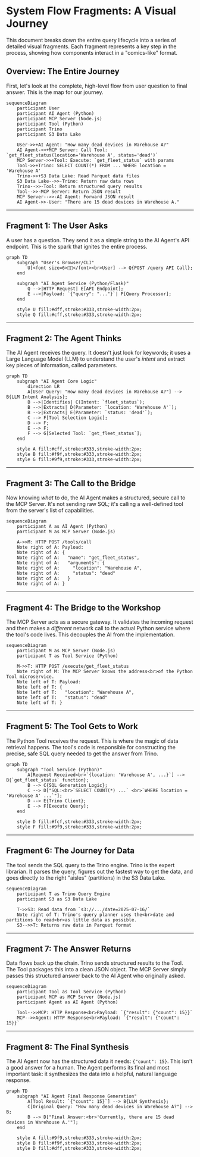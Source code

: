 # System Flow Fragments: A Visual Journey

This document breaks down the entire query lifecycle into a series of detailed visual fragments. Each fragment represents a key step in the process, showing how components interact in a "comics-like" format.

## Overview: The Entire Journey

First, let's look at the complete, high-level flow from user question to final answer. This is the map for our journey.

```mermaid
sequenceDiagram
    participant User
    participant AI Agent (Python)
    participant MCP Server (Node.js)
    participant Tool (Python)
    participant Trino
    participant S3 Data Lake

    User->>+AI Agent: "How many dead devices in Warehouse A?"
    AI Agent->>+MCP Server: Call Tool: `get_fleet_status(location='Warehouse A', status='dead')`
    MCP Server->>+Tool: Execute: `get_fleet_status` with params
    Tool->>+Trino: SELECT COUNT(*) FROM ... WHERE location = 'Warehouse A'
    Trino->>+S3 Data Lake: Read Parquet data files
    S3 Data Lake-->>-Trino: Return raw data rows
    Trino-->>-Tool: Return structured query results
    Tool-->>-MCP Server: Return JSON result
    MCP Server-->>-AI Agent: Forward JSON result
    AI Agent->>-User: "There are 15 dead devices in Warehouse A."
```

---

## Fragment 1: The User Asks

A user has a question. They send it as a simple string to the AI Agent's API endpoint. This is the spark that ignites the entire process.

```mermaid
graph TD
    subgraph "User's Browser/CLI"
        U[<font size=6>👨‍💻</font><br>User] --> Q{POST /query API Call};
    end

    subgraph "AI Agent Service (Python/Flask)"
        Q -->|HTTP Request| E[API Endpoint];
        E -->|Payload: `{"query": "..."}`| P[Query Processor];
    end

    style U fill:#dff,stroke:#333,stroke-width:2px;
    style Q fill:#cff,stroke:#333,stroke-width:2px;
```

---

## Fragment 2: The Agent Thinks

The AI Agent receives the query. It doesn't just look for keywords; it uses a Large Language Model (LLM) to understand the user's *intent* and extract key pieces of information, called parameters.

```mermaid
graph TD
    subgraph "AI Agent Core Logic"
        direction LR
        A[User Query: "How many dead devices in Warehouse A?"] --> B{LLM Intent Analysis};
        B -->|Identifies| C(Intent: `fleet_status`);
        B -->|Extracts| D(Parameter: `location: 'Warehouse A'`);
        B -->|Extracts| E(Parameter: `status: 'dead'`);
        C --> F[Tool Selection Logic];
        D --> F;
        E --> F;
        F --> G[Selected Tool: `get_fleet_status`];
    end

    style A fill:#cff,stroke:#333,stroke-width:2px;
    style B fill:#f9f,stroke:#333,stroke-width:2px;
    style G fill:#9f9,stroke:#333,stroke-width:2px;
```

---

## Fragment 3: The Call to the Bridge

Now knowing *what* to do, the AI Agent makes a structured, secure call to the MCP Server. It's not sending raw SQL; it's calling a well-defined tool from the server's list of capabilities.

```mermaid
sequenceDiagram
    participant A as AI Agent (Python)
    participant M as MCP Server (Node.js)

    A->>M: HTTP POST /tools/call
    Note right of A: Payload:
    Note right of A: {
    Note right of A:   "name": "get_fleet_status",
    Note right of A:   "arguments": {
    Note right of A:     "location": "Warehouse A",
    Note right of A:     "status": "dead"
    Note right of A:   }
    Note right of A: }
```

---

## Fragment 4: The Bridge to the Workshop

The MCP Server acts as a secure gateway. It validates the incoming request and then makes a *different* network call to the actual Python service where the tool's code lives. This decouples the AI from the implementation.

```mermaid
sequenceDiagram
    participant M as MCP Server (Node.js)
    participant T as Tool Service (Python)

    M->>T: HTTP POST /execute/get_fleet_status
    Note right of M: The MCP Server knows the address<br>of the Python Tool microservice.
    Note left of T: Payload:
    Note left of T: {
    Note left of T:   "location": "Warehouse A",
    Note left of T:   "status": "dead"
    Note left of T: }
```

---

## Fragment 5: The Tool Gets to Work

The Python Tool receives the request. This is where the magic of data retrieval happens. The tool's code is responsible for constructing the precise, safe SQL query needed to get the answer from Trino.

```mermaid
graph TD
    subgraph "Tool Service (Python)"
        A[Request Received<br>`{location: 'Warehouse A', ...}`] --> B{`get_fleet_status` function};
        B --> C{SQL Generation Logic};
        C --> D["SQL:<br>`SELECT COUNT(*) ...` <br>`WHERE location = 'Warehouse A' ...`"];
        D --> E{Trino Client};
        E --> F[Execute Query];
    end

    style D fill:#fcf,stroke:#333,stroke-width:2px;
    style F fill:#9f9,stroke:#333,stroke-width:2px;
```

---

## Fragment 6: The Journey for Data

The tool sends the SQL query to the Trino engine. Trino is the expert librarian. It parses the query, figures out the fastest way to get the data, and goes directly to the right "aisles" (partitions) in the S3 Data Lake.

```mermaid
sequenceDiagram
    participant T as Trino Query Engine
    participant S3 as S3 Data Lake

    T->>S3: Read data from `s3://.../date=2025-07-16/`
    Note right of T: Trino's query planner uses the<br>date and partitions to read<br>as little data as possible.
    S3-->>T: Returns raw data in Parquet format
```

---

## Fragment 7: The Answer Returns

Data flows back up the chain. Trino sends structured results to the Tool. The Tool packages this into a clean JSON object. The MCP Server simply passes this structured answer back to the AI Agent who originally asked.

```mermaid
sequenceDiagram
    participant Tool as Tool Service (Python)
    participant MCP as MCP Server (Node.js)
    participant Agent as AI Agent (Python)

    Tool-->>MCP: HTTP Response<br>Payload: `{"result": {"count": 15}}`
    MCP-->>Agent: HTTP Response<br>Payload: `{"result": {"count": 15}}`
```

---

## Fragment 8: The Final Synthesis

The AI Agent now has the structured data it needs: `{"count": 15}`. This isn't a good answer for a human. The Agent performs its final and most important task: it synthesizes the data into a helpful, natural language response.

```mermaid
graph TD
    subgraph "AI Agent Final Response Generation"
        A[Tool Result: `{"count": 15}`] --> B{LLM Synthesis};
        C[Original Query: "How many dead devices in Warehouse A?"] --> B;
        B --> D["Final Answer:<br>'Currently, there are 15 dead devices in Warehouse A.'"];
    end

    style A fill:#9f9,stroke:#333,stroke-width:2px;
    style B fill:#f9f,stroke:#333,stroke-width:2px;
    style D fill:#dff,stroke:#333,stroke-width:2px;
```
